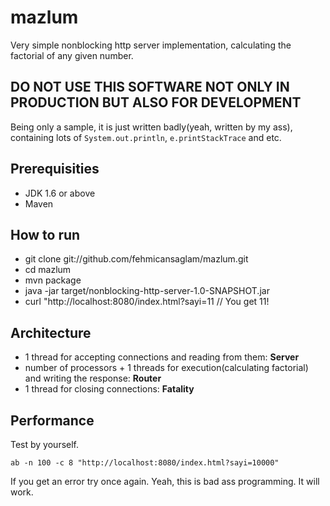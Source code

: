 mazlum
======

Very simple nonblocking http server implementation, calculating the factorial of any given number.

## DO NOT USE THIS SOFTWARE NOT ONLY IN PRODUCTION BUT ALSO FOR DEVELOPMENT
Being only a sample, it is just written badly(yeah, written by my ass), containing 
lots of `System.out.println`, `e.printStackTrace` and etc.

## Prerequisities

* JDK 1.6 or above
* Maven 

## How to run

* git clone git://github.com/fehmicansaglam/mazlum.git
* cd mazlum
* mvn package
* java -jar target/nonblocking-http-server-1.0-SNAPSHOT.jar
* curl "http://localhost:8080/index.html?sayi=11 // You get 11!


## Architecture

* 1 thread for accepting connections and reading from them: **Server**
* number of processors + 1 threads for execution(calculating factorial) and writing the response: **Router**
* 1 thread for closing connections: **Fatality**

## Performance

Test by yourself.

`ab -n 100 -c 8 "http://localhost:8080/index.html?sayi=10000"`

If you get an error try once again. Yeah, this is bad ass programming. It will work.

